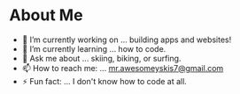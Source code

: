 # About Me


- 🔭 I’m currently working on ... building apps and websites!
- 🌱 I’m currently learning ... how to code.
- 💬 Ask me about ... skiing, biking, or surfing.
- 📫 How to reach me: ... mr.awesomeyskis7@gmail.com
- ⚡ Fun fact: ... I don't know how to code at all.

